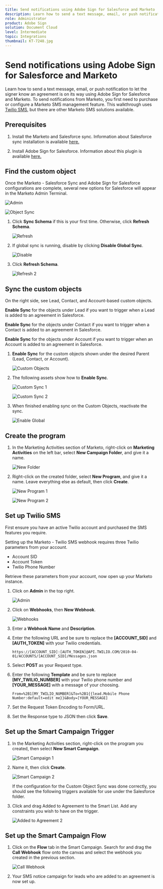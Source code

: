 ```yaml
---
title: Send notifications using Adobe Sign for Salesforce and Marketo
description: Learn how to send a text message, email, or push notification to let the signer know an agreement is on its way
role: Administrator
product: Adobe Sign
solution: Document Cloud
level: Intermediate
topic: Integrations
thumbnail: KT-7248.jpg
---
```


# Send notifications using Adobe Sign for Salesforce and Marketo

Learn how to send a text message, email, or push notification to let the signer know an agreement is on its way using Adobe Sign for Salesforce and Marketo. To send notifications from Marketo, you first need to purchase or configure a Marketo SMS management feature. This walkthrough uses [Twilio SMS](https://launchpoint.marketo.com/twilio/twilio-sms-for-marketo/), but there are other Marketo SMS solutions available.

## Prerequisites

1. Install the Marketo and Salesforce sync. Information about Salesforce sync installation is available [here.](https://docs.marketo.com/display/public/DOCS/Salesforce+Sync)

1. Install Adobe Sign for Salesforce. Information about this plugin is available [here.](https://helpx.adobe.com/ca/sign/using/salesforce-integration-installation-guide.html)

## Find the custom object

Once the Marketo - Salesforce Sync and Adobe Sign for Salesforce configurations are complete, several new options for Salesforce will appear in the Marketo Admin Terminal.

![Admin](assets/adminTab.png)

![Object Sync](assets/salesforceAdmin.png)

1. Click **Sync Schema** if this is your first time. Otherwise, click **Refresh Schema**.

    ![Refresh](assets/refreshSchema1.png)

1. If global sync is running, disable by clicking **Disable Global Sync**.

    ![Disable](assets/disableGlobal.png)

1. Click **Refresh Schema**.

    ![Refresh 2](assets/refreshSchema2.png)

## Sync the custom objects

On the right side, see Lead, Contact, and Account-based custom objects. 

**Enable Sync** for the objects under Lead if you want to trigger when a Lead is added to an agreement in Salesforce.

**Enable Sync** for the objects under Contact if you want to trigger when a Contact is added to an agreement in Salesforce.

**Enable Sync** for the objects under Account if you want to trigger when an Account is added to an agreement in Salesforce.

1. **Enable Sync** for the custom objects shown under the desired Parent (Lead, Contact, or Account).

    ![Custom Objects](assets/customObjects.png)

1. The following assets show how to **Enable Sync**.

    ![Custom Sync 1](assets/customObjectSync1.png)

    ![Custom Sync 2](assets/customObjectSync2.png)

1. When finished enabling sync on the Custom Objects, reactivate the sync.

    ![Enable Global](assets/enableGlobal.png)

## Create the program

1. In the Marketing Activities section of Marketo, right-click on **Marketing Activities** on the left bar, select **New Campaign Folder**, and give it a name.

    ![New Folder](assets/newFolder.png)

1. Right-click on the created folder, select **New Program**, and give it a name. Leave everything else as default, then click **Create**.

    ![New Program 1](assets/newProgram1.png)

    ![New Program 2](assets/newProgram2.png)

## Set up Twilio SMS

First ensure you have an active Twilio account and purchased the SMS features you require. 

Setting up the Marketo - Twilio SMS webhook requires three Twilio parameters from your account.

- Account SID
- Account Token
- Twilio Phone Number

Retrieve these parameters from your account, now open up your Marketo instance.

1. Click on **Admin** in the top right.

    ![Admin](assets/adminTab.png)

1. Click on **Webhooks**, then **New Webhook**.

    ![Webhooks](assets/webhooks.png)

1. Enter a **Webhook Name** and **Description**.

1. Enter the following URL and be sure to replace the **[ACCOUNT_SID]** and **[AUTH_TOKEN]** with your Twilio credentials.

    ```
    https://[ACCOUNT_SID]:[AUTH_TOKEN]@API.TWILIO.COM/2010-04-01/ACCOUNTS/[ACCOUNT_SID]/Messages.json
    ```

1. Select **POST** as your Request type.

1. Enter the following **Template** and be sure to replace **[MY_TWILIO_NUMBER]** with your Twilio phone number and **[YOUR_MESSAGE]** with a message of your choosing.

    ```
    From=%2B1[MY_TWILIO_NUMBER]&To=%2B1{{lead.Mobile Phone Number:default=edit me}}&Body=[YOUR_MESSAGE]
    ```

1. Set the Request Token Encoding to Form/URL.

1. Set the Response type to JSON then click **Save**.

## Set up the Smart Campaign Trigger

1. In the Marketing Activities section, right-click on the program you created, then select **New Smart Campaign**.

    ![Smart Campaign 1](assets/smartCampaign1.png)

1. Name it, then click **Create**.

    ![Smart Campaign 2](assets/smartCampaign3.png)

    If the configuration for the Custom Object Sync was done correctly, you should see the following triggers available for use under the Salesforce folder. 

1. Click and drag Added to Agreement to the Smart List. Add any constraints you wish to have on the trigger.

    ![Added to Agreement 2](assets/addedToAgreement2.png)

## Set up the Smart Campaign Flow

1. Click on the **Flow** tab in the Smart Campaign. Search for and drag the **Call Webhook** flow onto the canvas and select the webhook you created in the previous section.

    ![Call Webhook](assets/callWebhook.png)

1. Your SMS notice campaign for leads who are added to an agreement is now set up. 